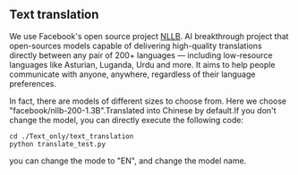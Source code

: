 ## Text translation

We use Facebook's open source project [NLLB](https://github.com/facebookresearch/fairseq/tree/nllb). AI breakthrough project that open-sources models capable of delivering high-quality translations directly between any pair of 200+ languages — including low-resource languages like Asturian, Luganda, Urdu and more. It aims to help people communicate with anyone, anywhere, regardless of their language preferences.

In fact, there are models of different sizes to choose from. Here we choose "facebook/nllb-200-1.3B".Translated into Chinese by default.If you don't change the model, you can directly execute the following code:
```
cd ./Text_only/text_translation
python translate_test.py
```
you can change the mode to "EN", and change the model name.

